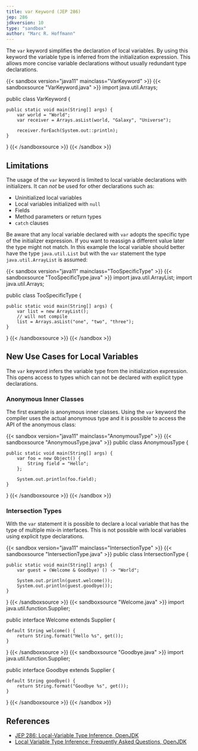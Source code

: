 ```yaml
---
title: var Keyword (JEP 286)
jep: 286
jdkversion: 10
type: "sandbox"
author: "Marc R. Hoffmann"
---
```


The `var` keyword simplifies the declaration of local variables. By using this
keyword the variable type is inferred from the initialization expression. This
allows more concise variable declarations without usually redundant type
declarations.

{{< sandbox version="java11" mainclass="VarKeyword" >}}
{{< sandboxsource "VarKeyword.java" >}}
import java.util.Arrays;

public class VarKeyword {

    public static void main(String[] args) {
        var world = "World";
        var receiver = Arrays.asList(world, "Galaxy", "Universe");

        receiver.forEach(System.out::println);
    }

}
{{< /sandboxsource >}}
{{< /sandbox >}}

## Limitations

The usage of the `var` keyword is limited to local variable declarations with
initializers. It can *not* be used for other declarations such as:

* Uninitialized local variables
* Local variables initialized with `null`
* Fields
* Method parameters or return types
* `catch` clauses

Be aware that any local variable declared with `var` adopts the specific type of
the initializer expression. If you want to reassign a different value later the
type might not match. In this example the local variable should better have the
type `java.util.List` but with the `var` statement the type `java.util.ArrayList` is
assumed:

{{< sandbox version="java11" mainclass="TooSpecificType" >}}
{{< sandboxsource "TooSpecificType.java" >}}
import java.util.ArrayList;
import java.util.Arrays;

public class TooSpecificType {

    public static void main(String[] args) {
        var list = new ArrayList();
        // will not compile
        list = Arrays.asList("one", "two", "three");
    }

}
{{< /sandboxsource >}}
{{< /sandbox >}}

## New Use Cases for Local Variables

The `var` keyword infers the variable type from the initialization expression.
This opens access to types which can not be declared with explicit type
declarations.

### Anonymous Inner Classes

The first example is anonymous inner classes. Using the `var` keyword the
compiler uses the actual anonymous type and it is possible to access the API
of the anonymous class:

{{< sandbox version="java11" mainclass="AnonymousType" >}}
{{< sandboxsource "AnonymousType.java" >}}
public class AnonymousType {

    public static void main(String[] args) {
        var foo = new Object() {
            String field = "Hello";
        };

        System.out.println(foo.field);
    }

}
{{< /sandboxsource >}}
{{< /sandbox >}}

### Intersection Types

With the `var` statement it is possible to declare a local variable that has the
type of multiple mix-in interfaces. This is not possible with local variables
using explicit type declarations.

{{< sandbox version="java11" mainclass="IntersectionType" >}}
{{< sandboxsource "IntersectionType.java" >}}
public class IntersectionType {

    public static void main(String[] args) {
        var guest = (Welcome & Goodbye) () -> "World";

        System.out.println(guest.welcome());
        System.out.println(guest.goodbye());
    }

}
{{< /sandboxsource >}}
{{< sandboxsource "Welcome.java" >}}
import java.util.function.Supplier;

public interface Welcome extends Supplier<String> {

    default String welcome() {
        return String.format("Hello %s", get());
    }

}
{{< /sandboxsource >}}
{{< sandboxsource "Goodbye.java" >}}
import java.util.function.Supplier;

public interface Goodbye extends Supplier<String> {

    default String goodbye() {
        return String.format("Goodbye %s", get());
    }

}
{{< /sandboxsource >}}
{{< /sandbox >}}

## References

* [JEP 286: Local-Variable Type Inference, OpenJDK](http://openjdk.java.net/jeps/286)
* [Local Variable Type Inference: Frequently Asked Questions, OpenJDK](https://openjdk.java.net/projects/amber/LVTIFAQ.html)
